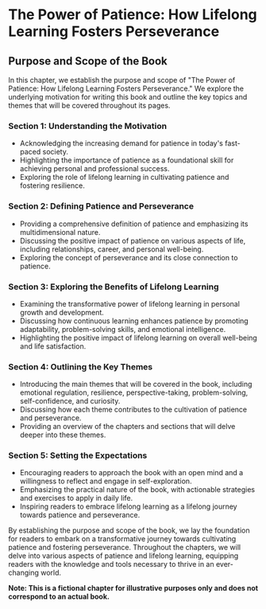 The Power of Patience: How Lifelong Learning Fosters Perseverance
=================================================================

Purpose and Scope of the Book
----------------------------------------

In this chapter, we establish the purpose and scope of "The Power of Patience: How Lifelong Learning Fosters Perseverance." We explore the underlying motivation for writing this book and outline the key topics and themes that will be covered throughout its pages.

### Section 1: Understanding the Motivation

* Acknowledging the increasing demand for patience in today's fast-paced society.
* Highlighting the importance of patience as a foundational skill for achieving personal and professional success.
* Exploring the role of lifelong learning in cultivating patience and fostering resilience.

### Section 2: Defining Patience and Perseverance

* Providing a comprehensive definition of patience and emphasizing its multidimensional nature.
* Discussing the positive impact of patience on various aspects of life, including relationships, career, and personal well-being.
* Exploring the concept of perseverance and its close connection to patience.

### Section 3: Exploring the Benefits of Lifelong Learning

* Examining the transformative power of lifelong learning in personal growth and development.
* Discussing how continuous learning enhances patience by promoting adaptability, problem-solving skills, and emotional intelligence.
* Highlighting the positive impact of lifelong learning on overall well-being and life satisfaction.

### Section 4: Outlining the Key Themes

* Introducing the main themes that will be covered in the book, including emotional regulation, resilience, perspective-taking, problem-solving, self-confidence, and curiosity.
* Discussing how each theme contributes to the cultivation of patience and perseverance.
* Providing an overview of the chapters and sections that will delve deeper into these themes.

### Section 5: Setting the Expectations

* Encouraging readers to approach the book with an open mind and a willingness to reflect and engage in self-exploration.
* Emphasizing the practical nature of the book, with actionable strategies and exercises to apply in daily life.
* Inspiring readers to embrace lifelong learning as a lifelong journey towards patience and perseverance.

By establishing the purpose and scope of the book, we lay the foundation for readers to embark on a transformative journey towards cultivating patience and fostering perseverance. Throughout the chapters, we will delve into various aspects of patience and lifelong learning, equipping readers with the knowledge and tools necessary to thrive in an ever-changing world.

**Note: This is a fictional chapter for illustrative purposes only and does not correspond to an actual book.**
